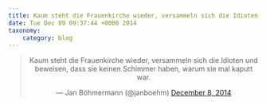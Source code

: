 ```yaml
---
title: Kaum steht die Frauenkirche wieder, versammeln sich die Idioten und beweisen, dass sie keinen Schimmer haben, warum sie mal kaputt war.
date: Tue Dec 09 09:37:44 +0000 2014
taxonomy:
    category: blog
---
```

<blockquote class="twitter-tweet" align="center" width="350"><p lang="de" dir="ltr">Kaum steht die Frauenkirche wieder, versammeln sich die Idioten und beweisen, dass sie keinen Schimmer haben, warum sie mal kaputt war.</p>&mdash; Jan Böhmermann (@janboehm) <a href="https://twitter.com/janboehm/status/542099831502929920">December 8, 2014</a></blockquote>
